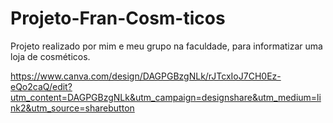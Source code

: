 # Projeto-Fran-Cosm-ticos
Projeto realizado por mim e meu grupo na faculdade, para informatizar uma loja de cosméticos.


https://www.canva.com/design/DAGPGBzgNLk/rJTcxIoJ7CH0Ez-eQo2caQ/edit?utm_content=DAGPGBzgNLk&utm_campaign=designshare&utm_medium=link2&utm_source=sharebutton
